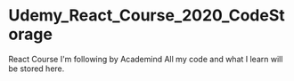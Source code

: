 # Udemy_React_Course_2020_CodeStorage
 React Course I'm following by Academind All my code and what I learn will be stored here.
